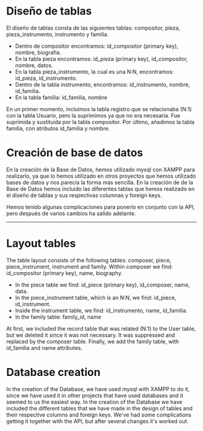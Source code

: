 # Diseño de tablas
El diseño de tablas consta de las siguientes tablas: compositor, pieza, pieza_instrumento, instrumento y familia.
* Dentro de compositor encontramos: id_compositor (primary key), nombre, biografia.
* En la tabla pieza encontramos: id_pieza (primary key), id_compositor, nombre, datos.
* En la tabla pieza_instrumento, la cual es una N:N, encontramos: id_pieza, id_instrumento.
* Dentro de la tabla instrumento, encontramos: id_instrumento, nombre, id_familia.
* En la tabla familia: id_familia, nombre

En un primer momento, incluimos la tabla registro que se relacionaba (N:1) con la tabla Usuario, pero la suprimimos ya que no era necesaria. Fue suprimida y sustituida por la tabla compositor. Por último, añadimos la tabla familia, con atributos id_familia y nombre.

# Creación de base de datos
En la creación de la Base de Datos, hemos utilizado mysql con XAMPP para realizarlo, ya que lo hemos utilizado en otros proyectos que hemos utilizado bases de datos y nos parecía la forma más sencilla.
En la creación de de la Base de Datos hemos incluido las diferentes tablas que hemos realizado en el diseño de tablas y sus respectivas columnas y foreign keys.

Hemos tenido algunas complicaciones para ponerlo en conjunto con la API, pero después de varios cambios ha salido adelante.

---------------
# Layout tables
The table layout consists of the following tables: composer, piece, piece_instrument, instrument and family. Within composer we find: id_compositor (primary key), name, biography. 
* In the piece table we find: id_piece (primary key), id_composer, name, data. 
* In the piece_instrument table, which is an N:N, we find: id_piece, id_instrument. 
* Inside the instrument table, we find: id_instrumento, name, id_familia. 
* In the family table: family_id, name

At first, we included the record table that was related (N:1) to the User table, but we deleted it since it was not necessary. It was suppressed and replaced by the composer table. Finally, we add the family table, with id_familia and name attributes.

# Database creation
In the creation of the Database, we have used mysql with XAMPP to do it, since we have used it in other projects that have used databases and it seemed to us the easiest way. In the creation of the Database we have included the different tables that we have made in the design of tables and their respective columns and foreign keys. We've had some complications getting it together with the API, but after several changes it's worked out.
